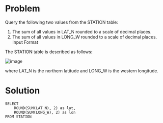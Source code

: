 # Problem
Query the following two values from the STATION table:
1. The sum of all values in LAT_N rounded to a scale of  decimal places.
2. The sum of all values in LONG_W rounded to a scale of  decimal places.
Input Format

The STATION table is described as follows:

![image](https://github.com/user-attachments/assets/525f0a8c-a4be-4db1-9c31-9b6f47fb3b33)

where LAT_N is the northern latitude and LONG_W is the western longitude.

# Solution
```
SELECT 
    ROUND(SUM(LAT_N), 2) as lat,
    ROUND(SUM(LONG_W), 2) as lon
FROM STATION
